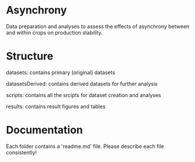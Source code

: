 # Asynchrony 
Data preparation and analyses to assess the effects of asynchrony between and within crops on production stability.

# Structure
datasets: contains primary (original) datasets

datasetsDerived: contains derived datasets for further analysis

scripts: contains all the srcipts for dataset creation and analyses

results: contains result figures and tables 

# Documentation
Each folder contains a 'readme.md' file. Please describe each file consistently!
